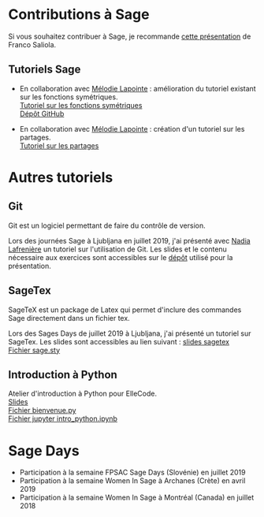 # Contributions à Sage 

  Si vous souhaitez contribuer à Sage, je recommande [cette présentation](https://saliola.github.io/contributing-to-sage/) de Franco Saliola. 

## Tutoriels Sage

  * En collaboration avec [Mélodie Lapointe](https://lapointemelodie.github.io/) : amélioration du tutoriel existant sur les fonctions symétriques. <br />
     [Tutoriel sur les fonctions symétriques](https://more-sagemath-tutorials.readthedocs.io/en/latest/tutorial-symmetric-functions.html) <br />
     [Dépôt GitHub](https://github.com/sagemath/more-sagemath-tutorials)
     
  * En collaboration avec [Mélodie Lapointe](https://lapointemelodie.github.io/) : création d'un tutoriel sur les partages. <br />
     [Tutoriel sur les partages](https://more-sagemath-tutorials.readthedocs.io/en/latest/tutorial-partitions.html) <br />
     
# Autres tutoriels 

## Git 

  Git est un logiciel permettant de faire du contrôle de version. 
  
  Lors des journées Sage à Ljubljana en juillet 2019, j'ai présenté avec [Nadia Lafrenière](https://nadialafreniere.github.io/) un tutoriel sur l'utilisation
  de Git. Les slides et le contenu nécessaire aux exercices sont accessibles sur le [dépôt](https://github.com/phubert/git_sagedays2019) utilisé pour la présentation. 

## SageTex

  SageTeX est un package de Latex qui permet d'inclure des commandes Sage directement dans un fichier tex. 
   
  Lors des Sages Days de juillet 2019 à Ljubljana, j'ai présenté un tutoriel sur SageTex. Les slides sont accessibles au lien suivant : 
  [slides sagetex](sagetex-tutorial.pdf) <br>
  [Fichier sage.sty](sagetex.sty)

## Introduction à Python

  Atelier d'introduction à Python pour ElleCode. <br>
  [Slides](python/atelier_python.pdf) <br>
  [Fichier bienvenue.py](python/bienvenue.py) <br>
  [Fichier jupyter intro_python.ipynb](python/intro_python.ipynb) <br>
  
     
# Sage Days

  * Participation à la semaine FPSAC Sage Days (Slovénie) en juillet 2019
  * Participation à la semaine Women In Sage à Archanes (Crète) en avril 2019
  * Participation à la semaine Women In Sage à Montréal (Canada) en juillet 2018
  
